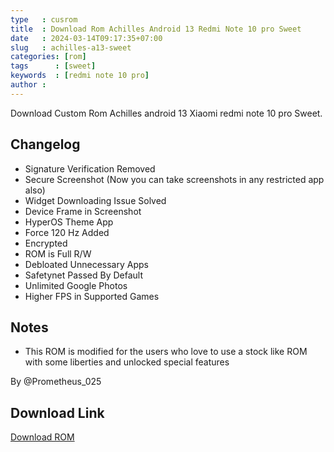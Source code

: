 ```yaml
---
type   : cusrom
title  : Download Rom Achilles Android 13 Redmi Note 10 pro Sweet
date   : 2024-03-14T09:17:35+07:00
slug   : achilles-a13-sweet
categories: [rom]
tags      : [sweet]
keywords  : [redmi note 10 pro]
author :
---
```


Download Custom Rom Achilles android 13 Xiaomi redmi note 10 pro Sweet.

## Changelog
- Signature Verification Removed
- Secure Screenshot (Now you can take  screenshots in any restricted app also)
- Widget Downloading Issue Solved
- Device Frame in Screenshot 
- HyperOS Theme App
- Force 120 Hz Added
- Encrypted 
- ROM is Full R/W
- Debloated Unnecessary Apps
- Safetynet Passed By Default 
- Unlimited Google Photos
- Higher FPS in Supported Games

## Notes
- This ROM is modified for the users who love to use a stock like ROM with some liberties and unlocked special features

By @Prometheus_025

## Download Link
[Download ROM](https://devuploads.com/5ifv4fo0929w)

